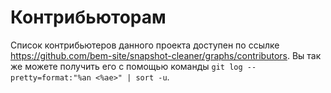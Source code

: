 # Контрибьюторам

Список контрибьютеров данного проекта доступен по ссылке https://github.com/bem-site/snapshot-cleaner/graphs/contributors.
Вы так же можете получить его с помощью команды `git log --pretty=format:"%an <%ae>" | sort -u`.

